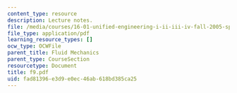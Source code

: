 ```yaml
---
content_type: resource
description: Lecture notes.
file: /media/courses/16-01-unified-engineering-i-ii-iii-iv-fall-2005-spring-2006/fad81396e3d9e0ec46ab618bd385ca25_f9.pdf
file_type: application/pdf
learning_resource_types: []
ocw_type: OCWFile
parent_title: Fluid Mechanics
parent_type: CourseSection
resourcetype: Document
title: f9.pdf
uid: fad81396-e3d9-e0ec-46ab-618bd385ca25
---
```

